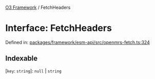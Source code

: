 [O3 Framework](../API.md) / FetchHeaders

# Interface: FetchHeaders

Defined in: [packages/framework/esm-api/src/openmrs-fetch.ts:324](https://github.com/openmrs/openmrs-esm-core/blob/main/packages/framework/esm-api/src/openmrs-fetch.ts#L324)

## Indexable

\[`key`: `string`\]: `null` \| `string`
